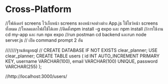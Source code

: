 ﻿# Cross-Platform
//โฟล์เดอร์ screens ไว้เก็บหน้า  screens ของหน้าจอต่างต่าง App.js ใช้โชว์หน้า screens ทั้งหมด
//โหลดแตกไฟล์ใช้ได้เลย
//ติดตั้งnpm 
 install -g expo
และ npm install
//การใช้งาน cd my-app และ  run
npx expo 
//run postman
cd backend และrun
node server.js
// เปิด command prompt 2 อัน


///////ฐานข้อมูลsql
//
CREATE DATABASE IF NOT EXISTS clear_planner;
USE clear_planner;
CREATE TABLE users (
  id INT AUTO_INCREMENT PRIMARY KEY,
  username VARCHAR(100),
  email VARCHAR(100) UNIQUE,
  password VARCHAR(255)
);

//http://localhost:3000/users/
